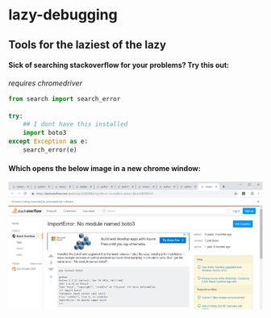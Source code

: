 # lazy-debugging
## Tools for the laziest of the lazy

#### Sick of searching stackoverflow for your problems? Try this out:
_requires chromedriver_
```python
from search import search_error

try:
    ## I dont have this installed
    import boto3
except Exception as e:
    search_error(e)
```
#### Which opens the below image in a new chrome window:

![Demo](/images/search_errorDEMO.PNG)
